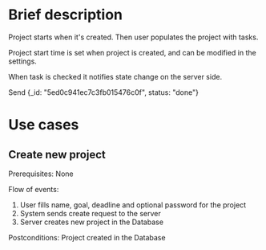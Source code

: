 # Brief description

Project starts when it's created. Then user populates the project with tasks.

Project start time is set when project is created, and can be modified in the settings.

When task is checked it notifies state change on the server side.

Send {_id: "5ed0c941ec7c3fb015476c0f", status: "done"}



# Use cases

## Create new project

Prerequisites: None

Flow of events:

1. User fills name, goal, deadline and optional password for the project
2. System sends create request to the server
3. Server creates new project in the Database

Postconditions: Project created in the Database


## 


